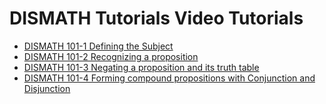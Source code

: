 # DISMATH Tutorials Video Tutorials

- [DISMATH 101-1 Defining the Subject](https://youtu.be/xFrABc8E7vc)
- [DISMATH 101-2 Recognizing a proposition](https://youtu.be/OTzENlD3ek4)
- [DISMATH 101-3 Negating a proposition and its truth table](https://youtu.be/S1h8rWPTHys)
- [DISMATH 101-4 Forming compound propositions with Conjunction and Disjunction](https://youtu.be/iiT5hjcX5B4)


